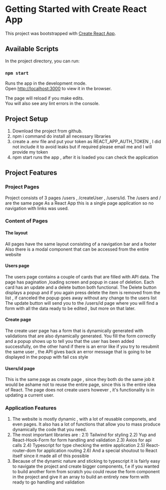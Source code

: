 # Getting Started with Create React App

This project was bootstrapped with [Create React App](https://github.com/facebook/create-react-app).

## Available Scripts

In the project directory, you can run:

### `npm start`

Runs the app in the development mode.\
Open [http://localhost:3000](http://localhost:3000) to view it in the browser.

The page will reload if you make edits.\
You will also see any lint errors in the console.

## Project Setup

1. Download the project from github.
2. npm i command do install all necessary libraries
3. create a .env file and put your token as REACT_APP_AUTH_TOKEN , I did not include it to avoid leaks but if required please email me and I will provide my token
4. npm start runs the app , after it is loaded you can check the application

## Project Features

### Project Pages

Project consists of 3 pages /users , /createUser , /users/id.
The /users and / are the same page
As a React App this is a single page application so no navigation with links was used.

### Content of Pages

#### The layout

All pages have the same layout consisting of a navigation bar and a footer
Also there is a modal component that can be accessed from the entire website

#### Users page

The users page contains a couple of cards that are filled with API data.
The page has pagination ,loading screen and popup in case of deletion.
Each card has an update and a delete button both functional.
The Delete button displays a popup and if you again press delete the item is removed from the list , if canceled the popup goes away without any change to the users list
The update button will send you to the /users/id page where you will find a form with all the data ready to be edited , but more on that later.

#### Create page

The create user page has a form that is dynamically generated with validations that are also dynamically generated. You fill the form correctly and a popup shows up to tell you that the user has been added successfully, on the other hand if there is an error like if you try to resubmit the same user , the API gives back an error message that is going to be displayed in the popup with fail css style

#### Users/id page

This is the same page as create page , since they both do the same job it would be ashame not to reuse the entire page, since this is the entire idea of React.
The page does not create users however , it's functionality is in updating a current user.

### Application Features

1. The website is mostly dynamic , with a lot of reusable componets, and even pages.
   It also has a lot of functions that allow you to mass produce dynamically the code that you need.
2. The most important libraries are :
   2.1) Tailwind for styling
   2.2) Yup and React-Hook-Form for form handling and validation
   2.3) Axios for api calls
   2.4) Typescript for type checking the entire application
   2.5) React-router-dom for application routing
   2.6) And a special shoutout to React itself since it made all of this possible
3. Because of the dynamic nature and sticking to typescript it is fairly easy to navigate the project and create bigger components, f.e if you wanted to build another form from scratch you could reuse the form component in the project and give it an array to build an entirely new form with ready to go handling and validation

